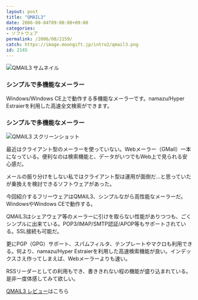 ```yaml
---
layout: post
title: "QMAIL3"
date: 2006-08-04T09:00:00+09:00
categories:
- ソフトウェア
permalink: /2006/08/2159/
catch: https://image.moongift.jp/intro2/qmail3.png
id: 2145
---
```

 ![QMAIL3 サムネイル](https://image.moongift.jp/intro2/qmail3.t.png "QMAIL3 サムネイル")
  

### シンプルで多機能なメーラー
  
Windows/Windows CE上で動作する多機能なメーラーです。namazu/Hyper Estraierを利用した高速全文検索ができます。  
<!--more-->  

### シンプルで多機能なメーラー
  

![QMAIL3 スクリーンショット](https://image.moongift.jp/intro2/qmail3.png "QMAIL3 スクリーンショット")

  

最近はクライアント型のメーラーを使っていない。Webメーラー（GMail）一本になっている。便利なのは検索機能と、データがいつでもWeb上で見られる安心感だ。

  

メールの振り分けをしない私ではクライアント型は運用が面倒だ…と思っていたが乗換えを検討できるソフトウェアがあった。

  

今回紹介するフリーウェアはQMAIL3、シンプルながら高性能なメーラーだ。WindowsやWindows CEで動作する。

  

QMAIL3はシェアウェア等のメーラーに引けを取らない性能がありつつも、ごくシンプルに出来ている。POP3/IMAP/SMTP認証/APOP等もサポートされている。SSL接続も可能だ。

  

更にPGP（GPG）サポート、スパムフィルタ、テンプレートやマクロも利用できる。何より、namazu/Hyper Estraierを利用した高速検索機能が良い。インデックスさえ作ってしまえば、Webメーラーよりも速い。

  

RSSリーダーとしての利用もでき、書ききれない程の機能が盛り込まれている。是非一度体感してみて欲しい。

  

[QMAIL3 レビュー](http://fw.moongift.jp/review/i-2168.html)はこちら

